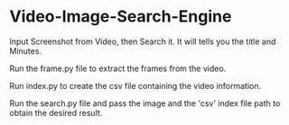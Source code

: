 # Video-Image-Search-Engine
Input Screenshot from Video, then Search it. It will tells you the title and Minutes.


Run the frame.py file to extract the frames from the video.

Run index.py to create the csv file containing the video information.


Run the search.py file and pass the image and the 'csv' index file path to obtain the desired result.
